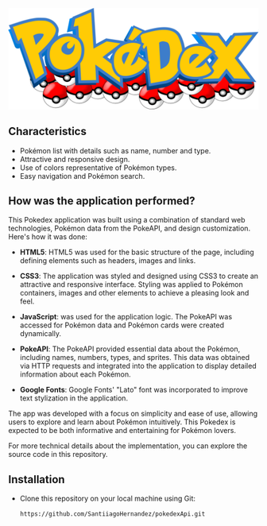 ![Logo](https://github.com/SantiiagoHernandez/pokedexApi/blob/main/Img/logo.svg)

## Characteristics

- Pokémon list with details such as name, number and type.
- Attractive and responsive design.
- Use of colors representative of Pokémon types.
- Easy navigation and Pokémon search.

## How was the application performed?

This Pokedex application was built using a combination of standard web technologies, Pokémon data from the PokeAPI, and design customization. Here's how it was done:

- **HTML5**: HTML5 was used for the basic structure of the page, including defining elements such as headers, images and links.

- **CSS3**: The application was styled and designed using CSS3 to create an attractive and responsive interface. Styling was applied to Pokémon containers, images and other elements to achieve a pleasing look and feel.

- **JavaScript**: was used for the application logic. The PokeAPI was accessed for Pokémon data and Pokémon cards were created dynamically.

- **PokeAPI**: The PokeAPI provided essential data about the Pokémon, including names, numbers, types, and sprites. This data was obtained via HTTP requests and integrated into the application to display detailed information about each Pokémon.

- **Google Fonts**: Google Fonts' "Lato" font was incorporated to improve text stylization in the application.

The app was developed with a focus on simplicity and ease of use, allowing users to explore and learn about Pokémon intuitively. This Pokedex is expected to be both informative and entertaining for Pokémon lovers.

For more technical details about the implementation, you can explore the source code in this repository.


## Installation

- Clone this repository on your local machine using Git:

   ````bash
   https://github.com/SantiiagoHernandez/pokedexApi.git
